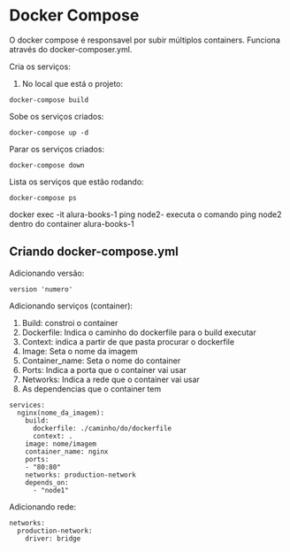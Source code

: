 # Docker Compose

O docker compose é responsavel por subir múltiplos containers. Funciona através do docker-composer.yml.

Cria os serviços: 

1. No local que está o projeto:

```
docker-compose build
```

Sobe os serviços criados:

```
docker-compose up -d
```
Parar os serviços criados:

```
docker-compose down
```

Lista os serviços que estão rodando:

```
docker-compose ps
```

docker exec -it alura-books-1 ping node2- executa o comando ping node2 dentro do container alura-books-1
##  Criando docker-compose.yml

Adicionando versão:

```
version 'numero'
```

Adicionando serviços (container):

1. Build: constroi o container
2. Dockerfile: Indica o caminho do dockerfile para o build executar
3. Context: indica a partir de que pasta procurar o dockerfile
4. Image: Seta o nome da imagem
5. Container_name: Seta o nome do container
6. Ports: Indica a porta que o container vai usar
7. Networks: Indica a rede que o container vai usar
8. As dependencias que o container tem 

```
services:
  nginx(nome_da_imagem):
    build:
      dockerfile: ./caminho/do/dockerfile
      context: .
    image: nome/imagem
    container_name: nginx
    ports: 
    - "80:80"
    networks: production-network
    depends_on: 
      - "node1"
```

Adicionando rede:

```
networks: 
  production-network:
    driver: bridge
```